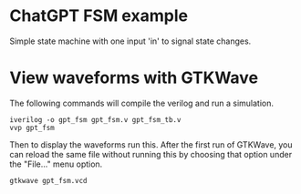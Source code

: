 # ChatGPT FSM example

Simple state machine with one input 'in' to signal state changes.

# View waveforms with GTKWave

The following commands will compile the verilog and run a simulation.

```
iverilog -o gpt_fsm gpt_fsm.v gpt_fsm_tb.v 
vvp gpt_fsm
```

Then to display the waveforms run this.  After the first run of GTKWave, you can reload the same file without running this by choosing that option under the "File..." menu option.

```
gtkwave gpt_fsm.vcd
```

